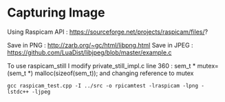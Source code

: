 # Capturing Image

Using Raspicam API : https://sourceforge.net/projects/raspicam/files/?

Save in PNG : http://zarb.org/~gc/html/libpng.html
Save in JPEG : https://github.com/LuaDist/libjpeg/blob/master/example.c

To use raspicam_still I modify private_still_impl.c
line 360 : sem_t * mutex=(sem_t *) malloc(sizeof(sem_t));
and changing reference to mutex

```
gcc raspicam_test.cpp -I ../src -o rpicamtest -lraspicam -lpng -lstdc++ -ljpeg
```